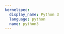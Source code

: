 ```yaml
---
kernelspec:
  display_name: Python 3
  language: python
  name: python3
---
```


```{code-cell} ipython3

```
